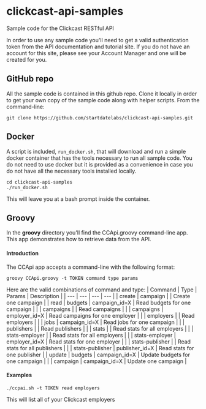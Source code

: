 # clickcast-api-samples
Sample code for the Clickcast RESTful API

In order to use any sample code you'll need to get a valid authentication token from the API documentation and tutorial site. If you do not have an account for this site, please see your Account Manager and one will be created for you.

## GitHub repo
All the sample code is contained in this github repo. Clone it locally in order to get your own copy of the sample code along with helper scripts. From the command-line:
```
git clone https://github.com/startdatelabs/clickcast-api-samples.git
```

## Docker

A script is included, `run_docker.sh`, that will download and run a simple docker container that has the tools necessary to run all sample code. You do not need to use docker but it is provided as a convenience in case you do not have all the necessary tools installed locally.

```
cd clickcast-api-samples
./run_docker.sh
```

This will leave you at a bash prompt inside the container.

## Groovy
In the **groovy** directory you'll find the CCApi.groovy command-line app. This app demonstrates how to retrieve data from the API.

#### Introduction
The CCApi app accepts a command-line with the following format:
```
groovy CCApi.groovy -t TOKEN command type params
```


Here are the valid combinations of command and type:
| Command | Type | Params | Description |
| --- | --- | --- | --- |
| create | campaign | | Create one campaign |
| read | budgets | campaign_id=X | Read budgets for one campaign |
| | campaigns | | Read campaigns |
| | campaigns | employer_id=X | Read campaigns for one employer |
| | employers | | Read employers |
| | jobs | campaign_id=X | Read jobs for one campaign |
| | publishers | | Read publishers |
| | stats | | Read stats for all employers |
| | stats-employer | | Read stats for all employers |
| | stats-employer | employer_id=X | Read stats for one employer |
| | stats-publisher | | Read stats for all publishers |
| | stats-publisher | publisher_id=X | Read stats for one publisher |
| update | budgets | campaign_id=X | Update budgets for one campaign |
|  | campaign | campaign_id=X | Update one campaign |


#### Examples

```
./ccpai.sh -t TOKEN read employers
```
This will list all of your Clickcast employers
